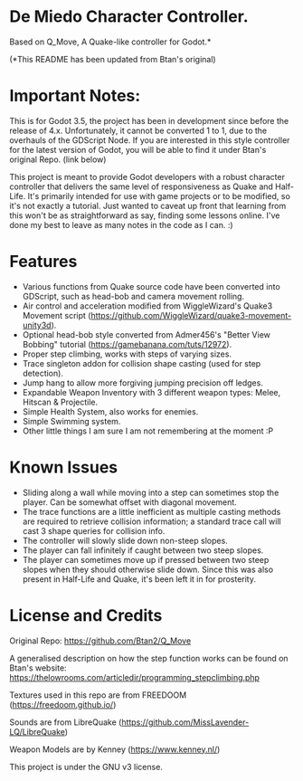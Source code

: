 # De Miedo Character Controller.
Based on Q_Move, A Quake-like controller for Godot.* 

(*This README has been updated from Btan's original)

# Important Notes:
This is for Godot 3.5, the project has been in development since before the release of 4.x. Unfortunately, it cannot be converted 1 to 1, due to the overhauls of the GDScript Node. If you are interested in this style controller for the latest version of Godot, you will be able to find it under Btan's original Repo. (link below)

This project is meant to provide Godot developers with a robust character controller that delivers the same level of responsiveness as Quake and Half-Life. It's primarily intended for use with game projects or to be modified, so it's not exactly a tutorial. Just wanted to caveat up front that learning from this won't be as straightforward as say, finding some lessons online. I've done my best to leave as many notes in the code as I can. :)

# Features
  - Various functions from Quake source code have been converted into GDScript, such as head-bob and camera movement rolling. 
  - Air control and acceleration modified from WiggleWizard's Quake3 Movement script (https://github.com/WiggleWizard/quake3-movement-unity3d).
  - Optional head-bob style converted from Admer456's "Better View Bobbing" tutorial (https://gamebanana.com/tuts/12972).
  - Proper step climbing, works with steps of varying sizes.
  - Trace singleton addon for collision shape casting (used for step detection).
  - Jump hang to allow more forgiving jumping precision off ledges.
  - Expandable Weapon Inventory with 3 different weapon types: Melee, Hitscan & Projectile.
  - Simple Health System, also works for enemies.
  - Simple Swimming system.
  - Other little things I am sure I am not remembering at the moment :P

# Known Issues
  - Sliding along a wall while moving into a step can sometimes stop the player. Can be somewhat offset with diagonal movement.
  - The trace functions are a little inefficient as multiple casting methods are required to retrieve collision information; a standard trace call will cast 3 shape queries for collision info.
  - The controller will slowly slide down non-steep slopes.
  - The player can fall infinitely if caught between two steep slopes.
  - The player can sometimes move up if pressed between two steep slopes when they should otherwise slide down. Since this was also present in Half-Life and Quake, it's been left it in for prosterity.


# License and Credits
Original Repo: https://github.com/Btan2/Q_Move

A generalised description on how the step function works can be found on Btan's website: https://thelowrooms.com/articledir/programming_stepclimbing.php

Textures used in this repo are from FREEDOOM (https://freedoom.github.io/)

Sounds are from LibreQuake (https://github.com/MissLavender-LQ/LibreQuake)

Weapon Models are by Kenney (https://www.kenney.nl/)

This project is under the GNU v3 license.
